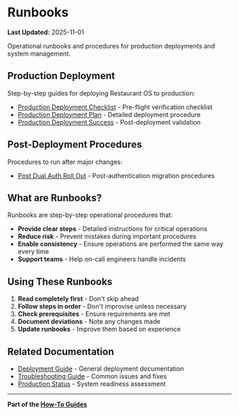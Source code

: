 # Runbooks

**Last Updated:** 2025-11-01

Operational runbooks and procedures for production deployments and system management.

## Production Deployment

Step-by-step guides for deploying Restaurant OS to production:

- [Production Deployment Checklist](./PRODUCTION_DEPLOYMENT_CHECKLIST.md) - Pre-flight verification checklist
- [Production Deployment Plan](./PRODUCTION_DEPLOYMENT_PLAN.md) - Detailed deployment procedure
- [Production Deployment Success](./PRODUCTION_DEPLOYMENT_SUCCESS.md) - Post-deployment validation

## Post-Deployment Procedures

Procedures to run after major changes:

- [Post Dual Auth Roll Out](./POST_DUAL_AUTH_ROLL_OUT.md) - Post-authentication migration procedures

## What are Runbooks?

Runbooks are step-by-step operational procedures that:

- **Provide clear steps** - Detailed instructions for critical operations
- **Reduce risk** - Prevent mistakes during important procedures
- **Enable consistency** - Ensure operations are performed the same way every time
- **Support teams** - Help on-call engineers handle incidents

## Using These Runbooks

1. **Read completely first** - Don't skip ahead
2. **Follow steps in order** - Don't improvise unless necessary
3. **Check prerequisites** - Ensure requirements are met
4. **Document deviations** - Note any changes made
5. **Update runbooks** - Improve them based on experience

## Related Documentation

- [Deployment Guide](../DEPLOYMENT.md) - General deployment documentation
- [Troubleshooting Guide](../../troubleshooting/TROUBLESHOOTING.md) - Common issues and fixes
- [Production Status](../../../PRODUCTION_STATUS.md) - System readiness assessment

---

**Part of the [How-To Guides](../../README.md)**
